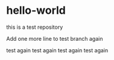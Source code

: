 # hello-world
this is a test repository

Add one more line to test branch again

test again test again test again test again
